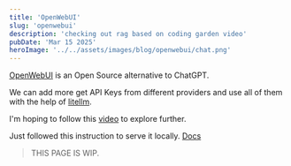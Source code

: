 ```yaml
---
title: 'OpenWebUI'
slug: 'openwebui'
description: 'checking out rag based on coding garden video'
pubDate: 'Mar 15 2025'
heroImage: '../../assets/images/blog/openwebui/chat.png'
---
```


[OpenWebUI](https://github.com/open-webui/open-webui) is an Open Source alternative to ChatGPT.

We can add more get API Keys from different providers and use all of them with the help of [litellm](https://github.com/BerriAI/litellm).

I'm hoping to follow this [video](https://www.youtube.com/watch?v=nQCOTzS5oU0) to explore further.

Just followed this instruction to serve it locally.
[Docs](https://docs.openwebui.com/#manual-installation)

> THIS PAGE IS WIP.
